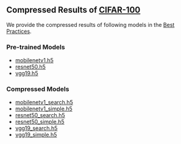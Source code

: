 ## Compressed Results of [CIFAR-100](https://www.cs.toronto.edu/~kriz/cifar.html)

  <!-- |    Network   |     Type    |    Acc (%)    |    FLOPs (M)    |   Params (M)  | Model Size (MB) |
  |:------------:|:-----------:|:-------------:|:---------------:|:-------------:|:---------------:|
  |     VGG19    |   Original  |     72.28     |      796.79     |     20.09     |      80.57      |
  |              | Nota-Simple | 71.13 (-1.15) |  132.20 (6.03x) | 1.17 (17.13x) |  5.00 (16.13x)  |
  |              | Nota-Search | 71.14 (-1.14) |  100.09 (7.96x) | 0.66 (30.38x) |  2.96 (27.23x)  |
  |   ResNet50   |   Original  |     78.03     |     2596.06     |     23.71     |      95.55      |
  |              | Nota-Simple | 76.92 (-1.11) |  613.43 (4.23x) |  2.64 (8.99x) |   11.51 (8.3x)  |
  |              | Nota-Search |  76.63 (-1.4) | 224.70 (11.55x) | 2.17 (10.91x) |  9.54 (10.02x)  |
  | MobileNet V1 |   Original  |     66.68     |      92.90      |      3.31     |      13.59      |
  |              | Nota-Simple | 66.32 (-0.36) |  26.09 (3.56x)  |  0.53 (6.24x) |   2.52 (5.4x)   |
  |              | Nota-Search | 66.11 (-0.57) |  17.90 (5.19x)  |  0.35 (9.35x) |   1.78 (7.66x)  | -->

We provide the compressed results of following models in the [Best Practices](https://github.com/Nota-NetsPresso/NetsPresso-Model-Compressor-ModelZoo/tree/main/best_practices).

### Pre-trained Models

- [mobilenetv1.h5](https://netspresso-compression-toolkit-public.s3.ap-northeast-2.amazonaws.com/model_zoo/tensorflow/cifar100/pretrained/mobilenetv1.h5)
- [resnet50.h5](https://netspresso-compression-toolkit-public.s3.ap-northeast-2.amazonaws.com/model_zoo/tensorflow/cifar100/pretrained/resnet50.h5)
- [vgg19.h5](https://netspresso-compression-toolkit-public.s3.ap-northeast-2.amazonaws.com/model_zoo/tensorflow/cifar100/pretrained/vgg19.h5)



### Compressed Models

- [mobilenetv1_search.h5](https://netspresso-compression-toolkit-public.s3.ap-northeast-2.amazonaws.com/model_zoo/tensorflow/cifar100/compressed/mobilenetv1_search.h5)
- [mobilenetv1_simple.h5](https://netspresso-compression-toolkit-public.s3.ap-northeast-2.amazonaws.com/model_zoo/tensorflow/cifar100/compressed/mobilenetv1_simple.h5)
- [resnet50_search.h5](https://netspresso-compression-toolkit-public.s3.ap-northeast-2.amazonaws.com/model_zoo/tensorflow/cifar100/compressed/resnet50_search.h5)
- [resnet50_simple.h5](https://netspresso-compression-toolkit-public.s3.ap-northeast-2.amazonaws.com/model_zoo/tensorflow/cifar100/compressed/resnet50_simple.h5)
- [vgg19_search.h5](https://netspresso-compression-toolkit-public.s3.ap-northeast-2.amazonaws.com/model_zoo/tensorflow/cifar100/compressed/vgg19_search.h5)
- [vgg19_simple.h5](https://netspresso-compression-toolkit-public.s3.ap-northeast-2.amazonaws.com/model_zoo/tensorflow/cifar100/compressed/vgg19_simple.h5)

